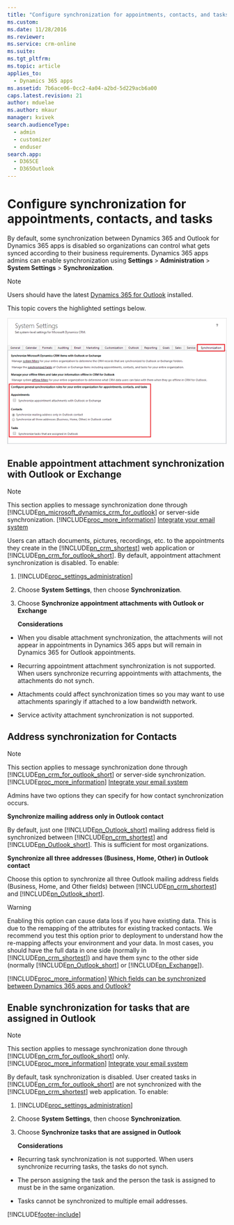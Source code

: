 ```yaml
---
title: "Configure synchronization for appointments, contacts, and tasks | MicrosoftDocs"
ms.custom:
ms.date: 11/28/2016
ms.reviewer:
ms.service: crm-online
ms.suite:
ms.tgt_pltfrm:
ms.topic: article
applies_to: 
  - Dynamics 365 apps 
ms.assetid: 7b6ace06-0cc2-4a04-a2bd-5d229acb6a00
caps.latest.revision: 21
author: mduelae
ms.author: mkaur
manager: kvivek
search.audienceType:
  - admin
  - customizer
  - enduser
search.app:
  - D365CE
  - D365Outlook
---
```

# Configure synchronization for appointments, contacts, and tasks
By default, some synchronization between Dynamics 365 and Outlook for Dynamics 365 apps is disabled so organizations can control what gets synced according to their business requirements. Dynamics 365 apps admins can enable synchronization using **Settings** > **Administration** > **System Settings** > **Synchronization**.  
  
> [!NOTE]
>  Users should have the latest [Dynamics 365 for Outlook](https://go.microsoft.com/fwlink/?LinkID=690396) installed.

 This topic covers the highlighted settings below.

 ![System Settings Synchronization tab.](../media/crm-itpro-systemsynctab.png "System Settings Synchronization tab")

## Enable appointment attachment synchronization with Outlook or Exchange

> [!NOTE]
>  This section applies to message synchronization done through [!INCLUDE[pn_microsoft_dynamics_crm_for_outlook](../../includes/pn-microsoft-dynamics-crm-for-outlook.md)] or server-side synchronization. [!INCLUDE[proc_more_information](../../includes/proc-more-information.md)] [Integrate your email system](/power-platform/admin/integrate-synchronize-your-email-system) 
  
 Users can attach documents, pictures, recordings, etc. to the appointments they create in the [!INCLUDE[pn_crm_shortest](../../includes/pn-crm-shortest.md)] web application or [!INCLUDE[pn_crm_for_outlook_short](../../includes/pn-crm-for-outlook-short.md)]. By default, appointment attachment synchronization is disabled. To enable:  
  
1. [!INCLUDE[proc_settings_administration](../../includes/proc-settings-administration.md)]  
  
2. Choose **System Settings**, then choose **Synchronization**.  
  
3. Choose **Synchronize appointment attachments with Outlook or Exchange**  
  
   **Considerations**  
  
-   When you disable attachment synchronization, the attachments will not appear in appointments in Dynamics 365 apps but will remain in Dynamics 365 for Outlook appointments.  
  
-   Recurring appointment attachment synchronization is not supported. When users synchronize recurring appointments with attachments, the attachments do not synch.  
  
-   Attachments could affect synchronization times so you may want to use attachments sparingly if attached to a low bandwidth network.  
  
-   Service activity attachment synchronization is not supported.  
  
## Address synchronization for Contacts  
  
> [!NOTE]
>  This section applies to message synchronization done through [!INCLUDE[pn_crm_for_outlook_short](../../includes/pn-crm-for-outlook-short.md)] or server-side synchronization. [!INCLUDE[proc_more_information](../../includes/proc-more-information.md)] [Integrate your email system](/power-platform/admin/integrate-synchronize-your-email-system)

 Admins have two options they can specify for how contact synchronization occurs.

 **Synchronize mailing address only in Outlook contact**

 By default, just one [!INCLUDE[pn_Outlook_short](../../includes/pn-outlook-short.md)] mailing address field is synchronized between [!INCLUDE[pn_crm_shortest](../../includes/pn-crm-shortest.md)] and [!INCLUDE[pn_Outlook_short](../../includes/pn-outlook-short.md)]. This is sufficient for most organizations.

 **Synchronize all three addresses (Business, Home, Other) in Outlook contact**

 Choose this option to synchronize all three Outlook mailing address fields (Business, Home, and Other fields) between [!INCLUDE[pn_crm_shortest](../../includes/pn-crm-shortest.md)] and [!INCLUDE[pn_Outlook_short](../../includes/pn-outlook-short.md)].

> [!WARNING]
>  Enabling this option can cause data loss if you have existing data. This is due to the remapping of the attributes for existing tracked contacts. We recommend you test this option prior to deployment to understand how the re-mapping affects your environment and your data. In most cases, you should have the full data in one side (normally in [!INCLUDE[pn_crm_shortest](../../includes/pn-crm-shortest.md)]) and have them sync to the other side (normally [!INCLUDE[pn_Outlook_short](../../includes/pn-outlook-short.md)] or [!INCLUDE[pn_Exchange](../../includes/pn-exchange.md)]).  
> 
>  [!INCLUDE[proc_more_information](../../includes/proc-more-information.md)] [Which fields can be synchronized between Dynamics 365 apps and Outlook?](which-fields-synchronized.md)
  
## Enable synchronization for tasks that are assigned in Outlook  
  
> [!NOTE]
>  This section applies to message synchronization done through [!INCLUDE[pn_crm_for_outlook_short](../../includes/pn-crm-for-outlook-short.md)] only. [!INCLUDE[proc_more_information](../../includes/proc-more-information.md)] [Integrate your email system](/power-platform/admin/integrate-synchronize-your-email-system)

 By default, task synchronization is disabled. User created tasks in [!INCLUDE[pn_crm_for_outlook_short](../../includes/pn-crm-for-outlook-short.md)] are not synchronized with the [!INCLUDE[pn_crm_shortest](../../includes/pn-crm-shortest.md)] web application. To enable:

1. [!INCLUDE[proc_settings_administration](../../includes/proc-settings-administration.md)]

2. Choose **System Settings**, then choose **Synchronization**.

3. Choose **Synchronize tasks that are assigned in Outlook**

   **Considerations**

-   Recurring task synchronization is not supported. When users synchronize recurring tasks, the tasks do not synch.

-   The person assigning the task and the person the task is assigned to must be in the same organization.

-   Tasks cannot be synchronized to multiple email addresses.



[!INCLUDE[footer-include](../../includes/footer-banner.md)]